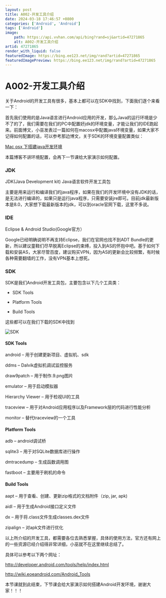 ```yaml
---
layout: post
title: A002-开发工具介绍
date: 2024-03-18 17:46:57 +0800
categories: ['Android', 'Android']
tags: ['Android']
image:
    path: https://api.vvhan.com/api/bing?rand=sj&artid=47271865
    alt: A002-开发工具介绍
artid: 47271865
render_with_liquid: false
featuredImage: https://bing.ee123.net/img/rand?artid=47271865
featuredImagePreview: https://bing.ee123.net/img/rand?artid=47271865
---
```


# A002-开发工具介绍

关于Android的开发工具有很多，基本上都可以在SDK中找到，下面我们逐个来看一下：

首先我们使用的是Java语言进行Android应用的开发，那么Java的运行环境是少不了的了，我们需要在我们的PC中配置好jdk的环境变量，才能让我们的IDE跑起来。前面博文，小巫发表过一篇如何在macosx中配置java环境变量，如果大家不记得如何配置的话，可以参考那边博文，关于SDK的环境变量配置类似：
  
[Mac osx 下搭建java开发环境](http://blog.csdn.net/wwj_748/article/details/44628111)

本篇博客不讲环境配置，会再下一节课给大家演示如何配置。

### JDK

JDK(Java Development kit) Java语言软件开发工具包
  
主要是用来运行和编译我们的java程序，如果在我们的开发环境中没有JDK的话，是无法进行编译的，如果只是运行java程序，只需要安装jre即可。目前jdk最新版本是8.0，大家想下载最新版本的jdk，可以到oracle官网下载，这里不多说。

### IDE

Eclipse & Android Studio(Google官方）
  
Google已经明确说明不再支持Eclipse，我们在官网也找不到ADT Bundle的更新，所以建议童鞋们尽早脱离Eclipse的束缚，投入到AS的怀抱中吧。基于如何下载和安装AS，大家尽管百度，建议购买VPN，因为AS的更新会比较频繁，有时候各种需要翻墙的工作，没有VPN基本上想死。

### SDK

SDK是我们Android开发工具包，主要包含以下几个工具类：
  
- SDK Tools
  
- Platform Tools
  
- Build Tools
  
这些都可以在我们下载的SDK中找到
  
![SDK](https://img-blog.csdn.net/20150804091926727)

#### SDK Tools

android – 用于创建更新项目、虚拟机、sdk
  
ddms – Dalvik虚拟机调试监控服务
  
draw9patch – 用于制作.9.png图片
  
emulator – 用于启动模拟器
  
Hierarchy Viewer – 用于检视UI的工具
  
traceview – 用于对Android应用程序以及Framework层的代码进行性能分析
  
monitor – 替代traceview的一个工具

#### Platform Tools

adb – android调试桥
  
sqlite3 – 用于对SQLite数据库进行操作
  
dmtracedump – 生成函数调用图
  
fastboot – 主要用于刷机的命令

#### Build Tools

aapt – 用于查看、创建、更新zip格式的文档附件（zip, jar, apk)
  
aidl – 用于生成Android接口定义文件
  
dx – 用于将.class文件生成classes.dex文件
  
zipalign – 对apk文件进行优化

以上所介绍的开发工具，都需要各位去熟悉掌握，具体的使用方法，官方还有网上的一些资源已经介绍得非常详细，小巫就不在这里继续总结了。
  
具体可以参考以下两个网址：
  
<http://developer.android.com/tools/help/index.html>
  
<http://wiki.eoeandroid.com/Android_Tools>

本节课就到此结束，下节课会给大家演示如何搭建Android开发环境，谢谢大家！！！
